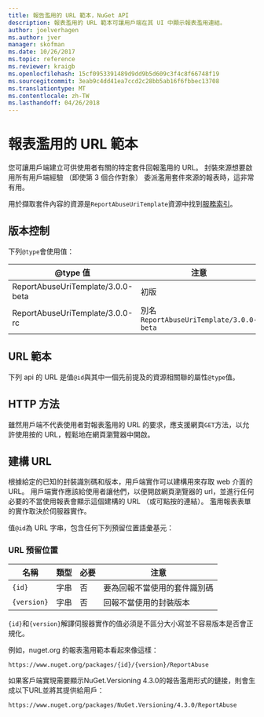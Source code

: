```yaml
---
title: 報告濫用的 URL 範本，NuGet API
description: 報表濫用的 URL 範本可讓用戶端在其 UI 中顯示報表濫用連結。
author: joelverhagen
ms.author: jver
manager: skofman
ms.date: 10/26/2017
ms.topic: reference
ms.reviewer: kraigb
ms.openlocfilehash: 15cf0953391489d9dd9b5d609c3f4c8f66748f19
ms.sourcegitcommit: 3eab9c4dd41ea7ccd2c28bb5ab16f6fbbec13708
ms.translationtype: MT
ms.contentlocale: zh-TW
ms.lasthandoff: 04/26/2018
---
```

# <a name="report-abuse-url-template"></a>報表濫用的 URL 範本

您可讓用戶端建立可供使用者有關的特定套件回報濫用的 URL。 封裝來源想要啟用所有用戶端經驗 （即使第 3 個合作對象） 委派濫用套件來源的報表時，這非常有用。

用於擷取套件內容的資源是`ReportAbuseUriTemplate`資源中找到[服務索引](service-index.md)。

## <a name="versioning"></a>版本控制

下列`@type`會使用值：

@type 值                       | 注意
--------------------------------- | -----
ReportAbuseUriTemplate/3.0.0-beta | 初版
ReportAbuseUriTemplate/3.0.0-rc   | 別名 `ReportAbuseUriTemplate/3.0.0-beta`

## <a name="url-template"></a>URL 範本

下列 api 的 URL 是值`@id`與其中一個先前提及的資源相關聯的屬性`@type`值。

## <a name="http-methods"></a>HTTP 方法

雖然用戶端不代表使用者對報表濫用的 URL 的要求，應支援網頁`GET`方法，以允許使用按的 URL，輕鬆地在網頁瀏覽器中開啟。

## <a name="construct-the-url"></a>建構 URL

根據給定的已知的封裝識別碼和版本，用戶端實作可以建構用來存取 web 介面的 URL。 用戶端實作應該給使用者讓他們，以便開啟網頁瀏覽器的 url，並進行任何必要的不當使用報表會顯示這個建構的 URL （或可點按的連結）。 濫用報表表單的實作取決於伺服器實作。

值`@id`為 URL 字串，包含任何下列預留位置語彙基元：

### <a name="url-placeholders"></a>URL 預留位置

名稱        | 類型    | 必要 | 注意
----------- | ------- | -------- | -----
`{id}`      | 字串  | 否       | 要為回報不當使用的套件識別碼
`{version}` | 字串  | 否       | 回報不當使用的封裝版本

`{id}`和`{version}`解譯伺服器實作的值必須是不區分大小寫並不容易版本是否會正規化。

例如，nuget.org 的報表濫用範本看起來像這樣：

    https://www.nuget.org/packages/{id}/{version}/ReportAbuse

如果客戶端實現需要顯示NuGet.Versioning 4.3.0的報告濫用形式的鏈接，則會生成以下URL並將其提供給用戶：

    https://www.nuget.org/packages/NuGet.Versioning/4.3.0/ReportAbuse
